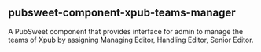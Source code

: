## pubsweet-component-xpub-teams-manager

A PubSweet component that provides interface for admin to manage the teams of Xpub
by assigning Managing Editor, Handling Editor, Senior Editor.
